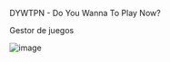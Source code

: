 DYWTPN - Do You Wanna To Play Now?

Gestor de juegos

![image](https://github.com/MauroMasciar/DYWTPN/assets/1477277/586fc275-ecea-416b-b3e4-3dd656d82ba4)
